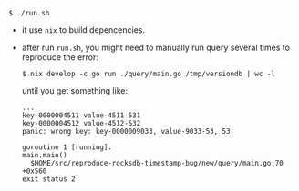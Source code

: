 ```
$ ./run.sh
```

* it use `nix` to build depencencies.

* after run `run.sh`, you might need to manually run query several times to reproduce the error:

  ```
  $ nix develop -c go run ./query/main.go /tmp/versiondb | wc -l
  ```

  until you get something like:

  ```
  ...
  key-0000004511 value-4511-531
  key-0000004512 value-4512-532
  panic: wrong key: key-0000009033, value-9033-53, 53
  
  goroutine 1 [running]:
  main.main()
  	$HOME/src/reproduce-rocksdb-timestamp-bug/new/query/main.go:70 +0x560
  exit status 2
  ```
